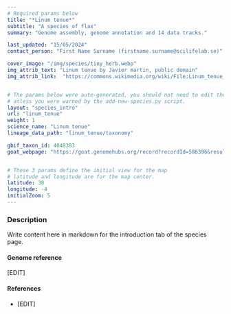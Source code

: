 ```yaml
---
# Required params below
title: "*Linum tenue*"
subtitle: "A species of flax"
summary: "Genome assembly, genome annotation and 14 data tracks."

last_updated: "15/05/2024"
contact_person: "First Name Surname (firstname.surname@scilifelab.se)"

cover_image: "/img/species/tiny_herb.webp"
img_attrib_text: "Linum tenue by Javier martin, public domain"
img_attrib_link:  "https://commons.wikimedia.org/wiki/File:Linum_tenue_Enfoque_2010-5-31_MestanzaValledeAlcudia.jpg"


# The params below were auto-generated, you should not need to edit them...
# unless you were warned by the add-new-species.py script.
layout: "species_intro"
url: "linum_tenue"
weight: 1
science_name: "Linum tenue"
lineage_data_path: "linum_tenue/taxonomy"

gbif_taxon_id: 4048383
goat_webpage: "https://goat.genomehubs.org/record?recordId=586396&result=taxon&taxonomy=ncbi#Linum%20tenue"


# These 3 params define the initial view for the map
# latitude and longitude are for the map center.
latitude: 38
longitude: -4
initialZoom: 5
---
```


### Description

Write content here in markdown for the introduction tab of the species page.

#### Genome reference

[EDIT]

#### References

- [EDIT]
